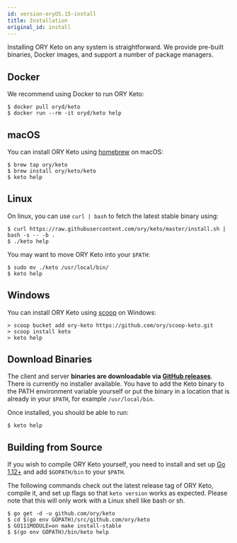```yaml
---
id: version-oryOS.15-install
title: Installation
original_id: install
---
```


Installing ORY Keto on any system is straightforward. We provide pre-built
binaries, Docker images, and support a number of package managers.

## Docker

We recommend using Docker to run ORY Keto:

```shell
$ docker pull oryd/keto
$ docker run --rm -it oryd/keto help
```

## macOS

You can install ORY Keto using [homebrew](https://brew.sh/) on macOS:

```shell
$ brew tap ory/keto
$ brew install ory/keto/keto
$ keto help
```

## Linux

On linux, you can use `curl | bash` to fetch the latest stable binary using:

```shell
$ curl https://raw.githubusercontent.com/ory/keto/master/install.sh | bash -s -- -b .
$ ./keto help
```

You may want to move ORY Keto into your `$PATH`:

```shell
$ sudo mv ./keto /usr/local/bin/
$ keto help
```

## Windows

You can install ORY Keto using [scoop](https://scoop.sh) on Windows:

```shell
> scoop bucket add ory-keto https://github.com/ory/scoop-keto.git
> scoop install keto
> keto help
```

## Download Binaries

The client and server **binaries are downloadable via
[GitHub releases](https://github.com/ory/keto/releases)**. There is currently no
installer available. You have to add the Keto binary to the PATH environment
variable yourself or put the binary in a location that is already in your
`$PATH`, for example `/usr/local/bin`.

Once installed, you should be able to run:

```shell
$ keto help
```

## Building from Source

If you wish to compile ORY Keto yourself, you need to install and set up
[Go 1.12+](https://golang.org/) and add `$GOPATH/bin` to your `$PATH`.

The following commands check out the latest release tag of ORY Keto, compile it,
and set up flags so that `keto version` works as expected. Please note that this
will only work with a Linux shell like bash or sh.

```shell
$ go get -d -u github.com/ory/keto
$ cd $(go env GOPATH)/src/github.com/ory/keto
$ GO111MODULE=on make install-stable
$ $(go env GOPATH)/bin/keto help
```

